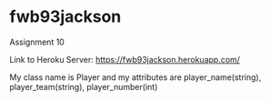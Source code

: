 # fwb93jackson

Assignment 10

Link to Heroku Server: https://fwb93jackson.herokuapp.com/

My class name is Player and my attributes are player_name(string), player_team(string), player_number(int)
